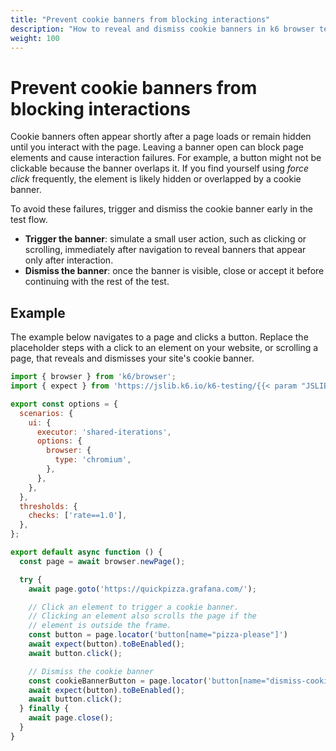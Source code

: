```yaml
---
title: "Prevent cookie banners from blocking interactions"
description: "How to reveal and dismiss cookie banners in k6 browser tests to prevent blocked interactions and improve test reliability."
weight: 100
---
```


# Prevent cookie banners from blocking interactions

Cookie banners often appear shortly after a page loads or remain hidden until you interact with the page. Leaving a banner open can block page elements and cause interaction failures. For example, a button might not be clickable because the banner overlaps it. If you find yourself using _force click_ frequently, the element is likely hidden or overlapped by a cookie banner.

To avoid these failures, trigger and dismiss the cookie banner early in the test flow.

- **Trigger the banner**: simulate a small user action, such as clicking or scrolling, immediately after navigation to reveal banners that appear only after interaction.
- **Dismiss the banner**: once the banner is visible, close or accept it before continuing with the rest of the test.

## Example

The example below navigates to a page and clicks a button. Replace the placeholder steps with a click to an element on your website, or scrolling a page, that reveals and dismisses your site's cookie banner.

```javascript
import { browser } from 'k6/browser';
import { expect } from 'https://jslib.k6.io/k6-testing/{{< param "JSLIB_TESTING_VERSION" >}}/index.js';

export const options = {
  scenarios: {
    ui: {
      executor: 'shared-iterations',
      options: {
        browser: {
          type: 'chromium',
        },
      },
    },
  },
  thresholds: {
    checks: ['rate==1.0'],
  },
};

export default async function () {
  const page = await browser.newPage();

  try {
    await page.goto('https://quickpizza.grafana.com/');

    // Click an element to trigger a cookie banner.
    // Clicking an element also scrolls the page if the
    // element is outside the frame.
    const button = page.locator('button[name="pizza-please"]')
    await expect(button).toBeEnabled();
    await button.click();

    // Dismiss the cookie banner
    const cookieBannerButton = page.locator('button[name="dismiss-cookie"]')
    await expect(button).toBeEnabled();
    await button.click();
  } finally {
    await page.close();
  }
}
```
